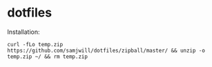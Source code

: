 # dotfiles

Installation:
```
curl -fLo temp.zip https://github.com/samjwill/dotfiles/zipball/master/ && unzip -o temp.zip ~/ && rm temp.zip
```
